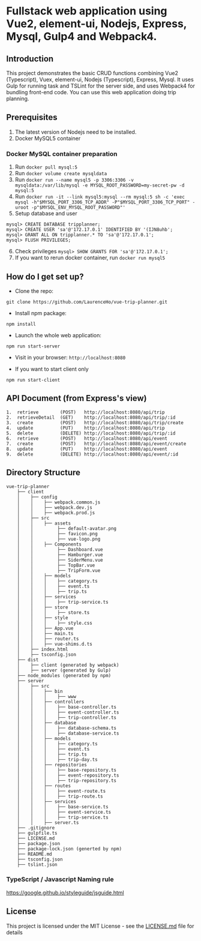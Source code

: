 # Fullstack web application using Vue2, element-ui, Nodejs, Express, Mysql, Gulp4 and Webpack4.

## Introduction
This project demonstrates the basic CRUD functions combining Vue2 (Typescript), Vuex, element-ui, Nodejs (Typescript), Express, Mysql. 
It uses Gulp for running task and TSLint for the server side, and uses Webpack4 for bundling front-end code. 
You can use this web application doing trip planning.

## Prerequisites
1. The latest version of Nodejs need to be installed.
2. Docker MySQL5 container

### Docker MySQL container preparation
1. Run `docker pull mysql:5`
2. Run `docker volume create mysqldata`
3. Run `docker run --name mysql5 -p 3306:3306 -v mysqldata:/var/lib/mysql -e MYSQL_ROOT_PASSWORD=my-secret-pw -d mysql:5`
4. Run `docker run -it --link mysql5:mysql --rm mysql:5 sh -c 'exec mysql -h"$MYSQL_PORT_3306_TCP_ADDR" -P"$MYSQL_PORT_3306_TCP_PORT" -uroot -p"$MYSQL_ENV_MYSQL_ROOT_PASSWORD"'`
5. Setup database and user
```
mysql> CREATE DATABASE tripplanner;
mysql> CREATE USER 'sa'@'172.17.0.1' IDENTIFIED BY '(IJN8uhb';
mysql> GRANT ALL ON tripplanner.* TO 'sa'@'172.17.0.1';
mysql> FLUSH PRIVILEGES;
```
6. Check privileges `mysql> SHOW GRANTS FOR 'sa'@'172.17.0.1';`
7. If you want to rerun docker container, run `docker run mysql5`

## How do I get set up? ###

* Clone the repo: 
```
git clone https://github.com/LaurenceHo/vue-trip-planner.git
```
* Install npm package:
```
npm install
```
* Launch the whole web application: 
```
npm run start-server
```
* Visit in your browser: `http://localhost:8080`

* If you want to start client only
```
npm run start-client
```
## API Document (from Express's view)
```
1.  retrieve        (POST)   http://localhost:8080/api/trip
2.  retrieveDetail  (GET)    http://localhost:8080/api/trip/:id
3.  create          (POST)   http://localhost:8080/api/trip/create
4.  update          (PUT)    http://localhost:8080/api/trip
5.  delete          (DELETE) http://localhost:8080/api/trip/:id
6.  retrieve        (POST)   http://localhost:8080/api/event
7.  create          (POST)   http://localhost:8080/api/event/create
8.  update          (PUT)    http://localhost:8080/api/event
9.  delete          (DELETE) http://localhost:8080/api/event/:id
```

## Directory Structure
```
vue-trip-planner
    ├── client
    │    ├── config
    │    │    ├── webpack.common.js
    │    │    ├── webpack.dev.js
    │    │    ├── webpack.prod.js
    │    ├── src
    │    │    ├── assets
    │    │         ├── default-avatar.png
    │    │         ├── favicon.png
    │    │         ├── vue-logo.png
    │    │    ├── Components
    │    │         ├── Dashboard.vue
    │    │         ├── Hamburger.vue
    │    │         ├── SiderMenu.vue
    │    │         ├── TopBar.vue
    │    │         ├── TripForm.vue
    │    │    ├── models
    │    │    │    ├── category.ts
    │    │    │    ├── event.ts
    │    │    │    ├── trip.ts
    │    │    ├── services
    │    │    │    ├── trip-service.ts
    │    │    ├── store
    │    │    │    ├── store.ts    
    │    │    ├── style
    │    │    │    ├── style.css
    │    │    ├── App.vue
    │    │    ├── main.ts
    │    │    ├── router.ts
    │    │    ├── vue-shims.d.ts
    │    ├── index.html
    │    ├── tsconfig.json
    ├── dist
    │    ├── client (generated by webpack)
    │    ├── server (generated by Gulp)
    ├── node_modules (generated by npm)
    ├── server
    │    ├── src
    │    │    ├── bin
    │    │    │    ├── www
    │    │    ├── controllers
    │    │    │    ├── base-controller.ts
    │    │    │    ├── event-controller.ts
    │    │    │    ├── trip-controller.ts
    │    │    ├── database
    │    │    │    ├── database-schema.ts
    │    │    │    ├── database-service.ts
    │    │    ├── models
    │    │    │    ├── category.ts
    │    │    │    ├── event.ts
    │    │    │    ├── trip.ts
    │    │    │    ├── trip-day.ts
    │    │    ├── repositories
    │    │    │    ├── base-repository.ts
    │    │    │    ├── event-repository.ts
    │    │    │    ├── trip-repository.ts
    │    │    ├── routes
    │    │    │    ├── event-route.ts
    │    │    │    ├── trip-route.ts
    │    │    ├── services
    │    │    │    ├── base-service.ts
    │    │    │    ├── event-service.ts
    │    │    │    ├── trip-service.ts
    │    │    ├── server.ts
    ├── .gitignore
    ├── gulpfile.ts
    ├── LICENSE.md
    ├── package.json
    ├── package-lock.json (generted by npm)
    ├── README.md
    ├── tsconfig.json
    ├── tslint.json
```
### TypeScript / Javascript Naming rule
https://google.github.io/styleguide/jsguide.html

## License
This project is licensed under the MIT License - see the [LICENSE.md](LICENSE.md) file for details
